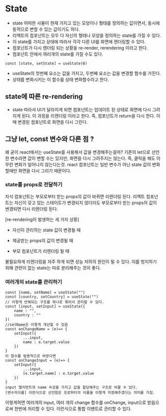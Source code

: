 # State

- state 어떠한 사물이 현재 가지고 있는 모양이나 형태를 정의하는 값이면서, 동시에 동적으로 변할 수 있는 값이기도 하다.
- 리액트의 컴포넌트는 모두 다 자신의 형태나 모양을 정의하는 state를 가질 수 있다.
- 이 state를 가지고 상태에 따라서 각각 다른 UI를 화면에 렌더링할 수 있다.
- 컴포넌트가 다시 렌더링 되는 상황을 re-render, rerendering 이라고 한다.
- 컴포넌트 안에서 여러개의 state를 가질 수도 있다.

```
const [state, setState] = useState(0)
```

- useState의 첫번째 요소는 값을 가지고, 두번째 요소는 값을 변경할 함수를 가진다.
- 상태를 변화시키는 이 함수를 상태 변화함수라고 한다.

## state에 따른 re-rendering

- state 따라서 UI가 달라지게 되면 컴포넌트는 업데이트 된 상태로 화면에 다시 그려지게 된다. 이 과정을 리렌더링 이라고 한다. 즉, 컴포넌트가 return을 다시 한다. 이때 변경된 컴포넌트로 화면을 다시 그린다.

## 그냥 let, const 변수와 다른 점 ?

왜 굳이 react에서는 useState를 사용해서 값을 변경해주는걸까?
기존의 let으로 선언한 변수라면 값이 변할 수는 있지만, 화면을 다시 그려주지는 않는다. 즉, 클릭을 해도 아무런 변화가 일어나지 않는다는것.
react 컴포넌트는 일반 변수가 아닌 state 값이 변화할때만 화면을 다시 그리기 때문이다.

### state를 props로 전달하기

자식 컴포넌트는 부모로부터 받는 props의 값이 바뀌면 리렌더링 된다.
리액트 컴포넌트는 자신이 갖고 있는 스테이트가 변경되지 않더라도 부모로부터 받는 props의 값이 변경되면 다시 리렌더링 된다.

[re-rendering이 발생하는 세 가지 상황]

- 자신이 관리하는 state 값이 변경될 때

- 제공받는 props의 값이 변경될 때

- 부모 컴포넌트가 리렌더링 될 때

불필요하게 리렌더링을 자주 하게 되면 성능 저하의 원인이 될 수 있다. 이를 방지하기 위해 관련이 없는 state는 따로 분리해주는 것이 좋다.

### 여러개의 state를 관리하기

```
const [name, setName] = useState("")
const [country, setCountry] = useState("")
// 이렇게 반복되는 구조를 하나로 묶어서 관리할 수 있다.
const [input, setInput] = useState({
    name : "",
    country : ""
})
//setName은 이렇게 개선할 수 있음
const onChangeName = (e)=> {
    setInput({
        ...input,
        name : e.target.value
    })
}
이 함수를 범용적으로 바꾼다면
const onChangeInput = (e)=> {
    setInput({
        ...input,
        [e.target.name] : e.target.value
    })
}
input 엘리먼트의 name 속성을 가지고 값을 할당해주는 구조로 바꿀 수 있다.
[변수의이름] 이런식으로 선언함은 프로퍼티의 이름을 이렇게 지정해주겠다는 의미를 가짐.
```

이렇게하면 여러개의 input, 여러 개의 change 함수를 onChange, input으로 받음으로써 한번에 처리할 수 있다. 이런식으로 통합 이벤트로 관리할 수 있다.
